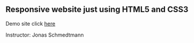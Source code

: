 ## Responsive website just using HTML5 and CSS3

Demo site click [here](https://fabiovalinhos.github.io/Natours/)

Instructor: Jonas Schmedtmann